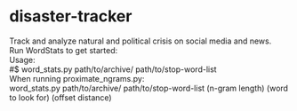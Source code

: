 # disaster-tracker
Track and analyze natural and political crisis on social media and news.  
Run WordStats to get started:  
  Usage:  
    #$ word_stats.py path/to/archive/ path/to/stop-word-list  
  When running proximate_ngrams.py:  
       word_stats.py path/to/archive/ path/to/stop-word-list (n-gram length) (word to look for) (offset distance)  


